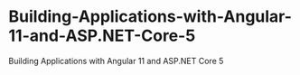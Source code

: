 # Building-Applications-with-Angular-11-and-ASP.NET-Core-5
Building Applications with Angular 11 and ASP.NET Core 5
